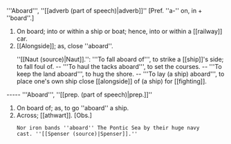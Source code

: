 '''Aboard''', ''[[adverb (part of speech)|adverb]]'' [Pref. ''a-'' on, in + ''board''.]

<ol>
<li>On board; into or within a ship or boat; hence, into or within a [[railway]] car.

<li> [[Alongside]]; as, close ''aboard''.

''[[Naut (source)|Naut]].'': '''To fall aboard of''', to strike a [[ship]]'s side; to fall foul of. -- '''To haul the tacks aboard''', to set the courses. -- '''To keep the land aboard''', to hug the shore. -- '''To lay (a ship) aboard''', to place one's own ship close [[alongside]] of (a ship) for [[fighting]].
</ol>
-----
'''Aboard''', ''[[prep. (part of speech)|prep.]]''

<ol>
<li>On board of; as, to go ''aboard'' a ship.

<li> Across; [[athwart]]. [Obs.]

<code>Nor iron bands ''aboard'' The Pontic Sea by their huge navy cast. ''[[Spenser (source)|Spenser]].''</code>
</ol>